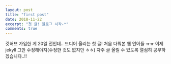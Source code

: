 ```yaml
---
layout: post
title: "first post"
date: 2018-11-22
excerpt: "첫 글! 블로그 시작-*"
comments: true
---
```


깃허브 가입한 게 20일 전인데.. 드디어 올리는 첫 글!
처음 다뤄본 웹 언어들 ㅠㅠ 이제 jekyll 그만 수정해야지(수정한 것도 없지만 ㅎㅎ)
자주 글 올릴 수 있도록 열심히 공부하겠습니다..!!
